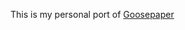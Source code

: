 This is my personal port of [Goosepaper](https://github.com/j6k4m8/goosepaper/blob/master/Dockerfile.alpine)

